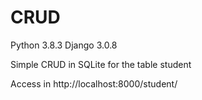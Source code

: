 # CRUD

Python 3.8.3
Django 3.0.8

Simple CRUD in SQLite for the table student

Access in http://localhost:8000/student/
